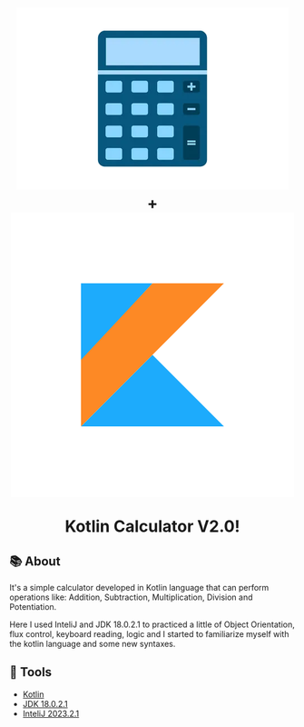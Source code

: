 <h1 align="center">
    <img src="img/calculator.png"  alt="calculator image"/>
    <br/>
    +
    <img src="img/kotlin_icon.png" alt="" />
    <p>Kotlin Calculator V2.0!</p>
</h1>

## 📚 About

It's a simple calculator developed in Kotlin language that can perform operations like:
Addition, Subtraction, Multiplication, Division and Potentiation.

Here I used InteliJ and JDK 18.0.2.1 to practiced a little of Object Orientation,
flux control, keyboard reading, logic and I started to familiarize myself with the kotlin language
and some new syntaxes.

## 🔨 Tools

- [Kotlin](https://github.com/JetBrains/kotlin/releases/tag/v1.3.72)
- [JDK 18.0.2.1](https://www.oracle.com/java/technologies/javase/jdk18-archive-downloads.html)
- [InteliJ 2023.2.1](https://www.jetbrains.com/idea/download/?section=windows)